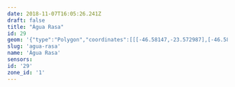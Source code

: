 ```yaml
---
date: 2018-11-07T16:05:26.241Z
draft: false
title: "Água Rasa"
id: 29
geom: '{"type":"Polygon","coordinates":[[[-46.58147,-23.572987],[-46.580478,-23.573839],[-46.579817,-23.573998],[-46.579169,-23.574558],[-46.579351,-23.575017],[-46.57944,-23.575579],[-46.579283,-23.575876],[-46.578315,-23.576071],[-46.57775,-23.575983],[-46.57755,-23.5762],[-46.576803,-23.577615],[-46.576318,-23.577688],[-46.575897,-23.577568],[-46.572405,-23.579368],[-46.569757,-23.579992],[-46.567238,-23.581076],[-46.565627,-23.581337],[-46.56329,-23.581405],[-46.559858,-23.58065],[-46.557831,-23.58084],[-46.556984,-23.574243],[-46.556703,-23.574291],[-46.554174,-23.568779],[-46.553922,-23.568545],[-46.556046,-23.566553],[-46.556512,-23.566211],[-46.558481,-23.565155],[-46.559714,-23.564599],[-46.564944,-23.561925],[-46.565399,-23.56158],[-46.56575,-23.561122],[-46.566004,-23.56053],[-46.567531,-23.558725],[-46.568088,-23.558286],[-46.568656,-23.558039],[-46.569741,-23.556874],[-46.569816,-23.556681],[-46.568969,-23.553569],[-46.569427,-23.553293],[-46.569544,-23.55298],[-46.569677,-23.552838],[-46.569902,-23.552758],[-46.570927,-23.552624],[-46.571057,-23.552502],[-46.571177,-23.552126],[-46.573001,-23.552486],[-46.574528,-23.552587],[-46.575483,-23.552449],[-46.576599,-23.55217],[-46.577111,-23.551829],[-46.577398,-23.551497],[-46.57829,-23.549888],[-46.578581,-23.549214],[-46.580753,-23.550029],[-46.580304,-23.550741],[-46.58183,-23.552224],[-46.583756,-23.553935],[-46.58363,-23.554017],[-46.586124,-23.558586],[-46.589524,-23.565032],[-46.588573,-23.566051],[-46.58581,-23.56842],[-46.585514,-23.568505],[-46.582654,-23.568668],[-46.58204,-23.569041],[-46.581608,-23.569385],[-46.581434,-23.569585],[-46.581387,-23.56974],[-46.581291,-23.570694],[-46.581305,-23.571315],[-46.581404,-23.571646],[-46.581905,-23.572326],[-46.581805,-23.572606],[-46.58147,-23.572987]]]}'
slug: 'agua-rasa'
name: 'Água Rasa'
sensors:
id: '29'
zone_id: '1'
---
```

		